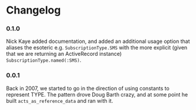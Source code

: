 Changelog
=========

### 0.1.0

Nick Kaye added documentation, and added an additional usage option that aliases the esoteric e.g. `SubscriptionType.SMS` with the more explicit (given that we are returning an ActiveRecord instance) `SubscriptionType.named(:SMS)`.

### 0.0.1

Back in 2007, we started to go in the direction of using constants to represent TYPE. The pattern drove Doug Barth crazy, and at some point he built `acts_as_reference_data` and ran with it.

